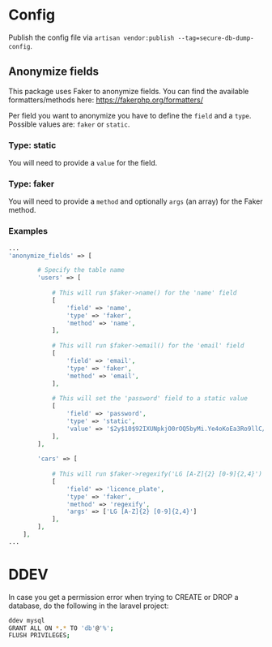 # Config
Publish the config file via `artisan vendor:publish --tag=secure-db-dump-config`.

## Anonymize fields
This package uses Faker to anonymize fields. You can find the available formatters/methods here:
https://fakerphp.org/formatters/

Per field you want to anonymize you have to define the `field` and a `type`. Possible values are: `faker` or `static`.
### Type: static
You will need to provide a `value` for the field.
### Type: faker
You will need to provide a `method` and optionally `args` (an array) for the Faker method.

### Examples
```php
...
'anonymize_fields' => [

        # Specify the table name
        'users' => [
        
            # This will run $faker->name() for the 'name' field
            [
                'field' => 'name',
                'type' => 'faker',
                'method' => 'name',
            ],
            
            # This will run $faker->email() for the 'email' field
            [
                'field' => 'email',
                'type' => 'faker',
                'method' => 'email',
            ],
            
            # This will set the 'password' field to a static value
            [
                'field' => 'password',
                'type' => 'static',
                'value' => '$2y$10$92IXUNpkjO0rOQ5byMi.Ye4oKoEa3Ro9llC/.og/at2.uheWG/igi',
            ],
        ],
        
        'cars' => [
        
            # This will run $faker->regexify('LG [A-Z]{2} [0-9]{2,4}') for the 'licence_plate' field
            [
                'field' => 'licence_plate',
                'type' => 'faker',
                'method' => 'regexify',
                'args' => ['LG [A-Z]{2} [0-9]{2,4}']
            ],
        ],
    ],
...
```

# DDEV
In case you get a permission error when trying to CREATE or DROP a database, do the following in the laravel project:
```bash
ddev mysql
GRANT ALL ON *.* TO 'db'@'%';
FLUSH PRIVILEGES;
```

